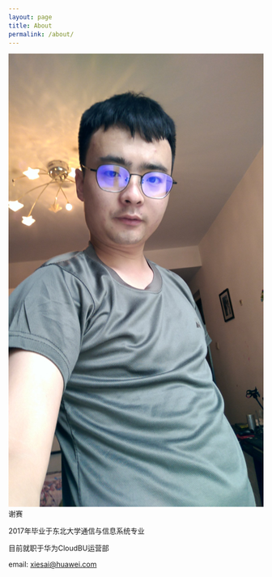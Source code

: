 ```yaml
---
layout: page
title: About
permalink: /about/
---
```

<div style="float:left">
<img src="./static/img/xiesai_aboutme.jpg"/>
</div>
<div>
<p>谢赛</p>
<p>2017年毕业于东北大学通信与信息系统专业</p>
<p>目前就职于华为CloudBU运营部</p>
</div>

email: xiesai@huawei.com
